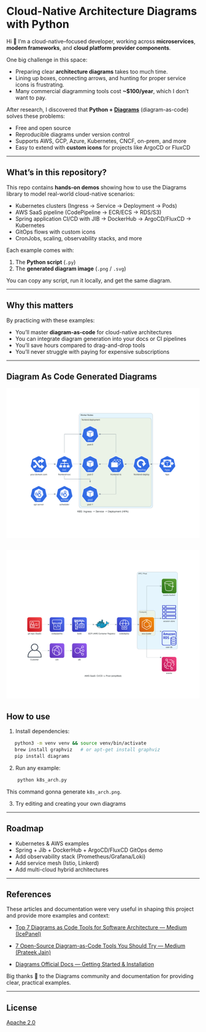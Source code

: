 # Cloud-Native Architecture Diagrams with Python

Hi 👋 I’m a cloud-native–focused developer, working across **microservices**, **modern frameworks**, and **cloud platform provider components**.  

One big challenge in this space:  
- Preparing clear **architecture diagrams** takes too much time.  
- Lining up boxes, connecting arrows, and hunting for proper service icons is frustrating.  
- Many commercial diagramming tools cost **~$100/year**, which I don’t want to pay.  

After research, I discovered that **Python + [Diagrams](https://diagrams.mingrammer.com/)** (diagram-as-code) solves these problems:
- Free and open source  
- Reproducible diagrams under version control  
- Supports AWS, GCP, Azure, Kubernetes, CNCF, on-prem, and more  
- Easy to extend with **custom icons** for projects like ArgoCD or FluxCD  

---

## What’s in this repository?

This repo contains **hands-on demos** showing how to use the Diagrams library to model real-world cloud-native scenarios:

- Kubernetes clusters (Ingress → Service → Deployment → Pods)  
- AWS SaaS pipeline (CodePipeline → ECR/ECS → RDS/S3)  
- Spring application CI/CD with JIB → DockerHub → ArgoCD/FluxCD → Kubernetes  
- GitOps flows with custom icons  
- CronJobs, scaling, observability stacks, and more  

Each example comes with:
1. The **Python script** (`.py`)  
2. The **generated diagram image** (`.png` / `.svg`)  

You can copy any script, run it locally, and get the same diagram.

---

## Why this matters

By practicing with these examples:
- You’ll master **diagram-as-code** for cloud-native architectures  
- You can integrate diagram generation into your docs or CI pipelines  
- You’ll save hours compared to drag-and-drop tools  
- You’ll never struggle with paying for expensive subscriptions  

---

## Diagram As Code Generated Diagrams 

![k8s_arch](./diagrams/k8s_arch.png)

![aws_saas](./diagrams/aws_saas_pipeline.png)
---

## How to use

1. Install dependencies:

```bash
   python3 -m venv venv && source venv/bin/activate
   brew install graphviz   # or apt-get install graphviz
   pip install diagrams
```
2. Run any example: 
```bash
    python k8s_arch.py
```

This command gonna generate `k8s_arch.png`. 

3. Try editing and creating your own diagrams

---

## Roadmap 

- Kubernetes & AWS examples 
- Spring + Jib + DockerHub + ArgoCD/FluxCD GitOps demo
- Add observability stack (Prometheus/Grafana/Loki)
- Add service mesh (Istio, Linkerd)
- Add multi-cloud hybrid architectures 

---

## References

These articles and documentation were very useful in shaping this project and provide more examples and context:
- [Top 7 Diagrams as Code Tools for Software Architecture — Medium (IcePanel)](https://icepanel.medium.com/top-7-diagrams-as-code-tools-for-software-architecture-1a9dd0df1815)

- [7 Open-Source Diagram-as-Code Tools You Should Try — Medium (Prateek Jain)](https://blog.prateekjain.dev/7-open-source-diagram-as-code-tools-you-should-try-d13d0e972601)

- [Diagrams Official Docs — Getting Started & Installation](https://diagrams.mingrammer.com/docs/getting-started/installation)

Big thanks 🙏 to the Diagrams community and documentation for providing clear, practical examples.

---

## License 

[Apache 2.0](./LICENSE)
